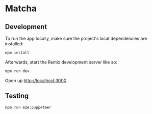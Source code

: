 # Matcha

## Development

To run the app locally, make sure the project's local dependencies are installed:

```sh
npm install
```

Afterwards, start the Remix development server like so:

```sh
npm run dev
```

Open up [http://localhost:3000](http://localhost:3000).

## Testing

```
npm run e2e:puppeteer
```
